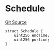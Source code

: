 # Schedule
[Git Source](https://github.com/BJustCoin/BJustCoin/blob/a2ea42a40685967d519dc58bec22747464dbc3c6/src/IVestingToken.sol)


```solidity
struct Schedule {
    uint256 endTime;
    uint256 portion;
}
```

